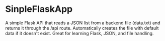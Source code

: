 # SinpleFlaskApp
A simple Flask API that reads a JSON list from a backend file (data.txt) and returns it through the /api route. Automatically creates the file with default data if it doesn't exist. Great for learning Flask, JSON, and file handling.
